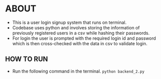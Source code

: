 # ABOUT

- This is a user login signup system that runs on terminal.
- Codebase uses python and involves storing the information of previously registered users in a csv while hashing their passwords.
- For login the user is prompted with the required login id and password which is then cross-checked with the data in csv to validate login.



## HOW TO RUN

- Run the following command in the terminal.
	  ```
	   python backend_2.py
	  ```

